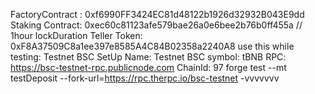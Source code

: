 FactoryContract : 0xf6990FF3424EC81d48122b1926d32932B043E9dd
Staking Contract: 0xec60c81123afe579bae26a0e6bee2b76b0ff455a // 1hour lockDuration
Teller Token: 0xF8A37509C8a1ee397e8585A4C84B02358a2240A8 
use this while testing:
Testnet BSC SetUp 
Name: Testnet BSC
symbol: tBNB
RPC: https://bsc-testnet-rpc.publicnode.com
ChainId: 97
forge test --mt testDeposit  --fork-url=https://rpc.therpc.io/bsc-testnet -vvvvvvv